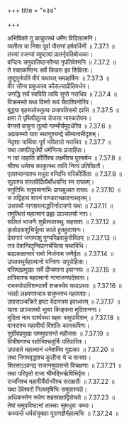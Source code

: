 +++
title = "०३७"

+++


  
अभिषिक्ते तु काकुत्स्थे धर्मेण विदितात्मनि।  
व्यतीता या निशा पूर्वा पौराणां हर्षवर्धिनी ॥ 7.37.1 ॥   
तस्यां रजन्यां व्युष्टायां प्रातर्नृपतिबोधकाः।  
वन्दिनः समुपातिष्ठन्सौम्या नृपतिवेश्मनि ॥ 7.37.2 ॥   
ते रक्तकण्ठिनः सर्वे किन्नरा इव शिक्षिताः।  
तुष्टुवुर्नपतिं वीरं यथावत् सम्प्रहर्षिणः ॥ 7.37.3 ॥   
वीर सौम्य प्रबुध्यस्व कौसल्याप्रीतिवर्धन।  
जगद्धि सर्वं स्वपिति त्वयि सुप्ते नराधिप ॥ 7.37.4 ॥   
विक्रमस्ते यथा विष्णो रूपं चैवाश्विनोरिव।  
बुद्ध्या बृहस्पतेस्तुल्यः प्रजापतिसमो ह्यसि ॥ 7.37.5 ॥   
क्षमा ते पृथिवीतुल्या तेजसा भास्करोपमः।  
वेगस्ते वायुना तुल्यो गाम्भीर्यमुदधेरिव ॥ 7.37.6 ॥   
अप्रकम्प्यो यता स्थाणुश्चन्द्रे सौम्यत्वमीदृशम्।  
नेदृशाः पार्थिवाः पूर्वं भवितारो नराधिप ॥ 7.37.7 ॥   
यथा त्वमतिदुर्धर्षो धर्मनित्यः प्रजाहितः।  
न त्वां जहाति कीर्तिश्च लक्ष्मीश्च पुरुषर्षभ ॥ 7.37.8 ॥   
श्रीश्च धर्मश्च काकुत्स्थ त्वयि नित्यं प्रतिष्ठितौ।  
एताश्चान्याश्च मधुरा वन्दिभिः परिकीर्तिताः ॥ 7.37.9 ॥   
सूताश्च संस्तवैर्दिव्यैर्बोधयन्ति स्म राघवम्।  
स्तुतिभिः स्तूयमानाभिः प्रत्यबुध्यत राघवः ॥ 7.37.10 ॥   
स तद्विहाय शयनं पाण्डराच्छादनास्तृतम्।  
उत्तस्थौ नागशयनाद्धरिर्नारायणो यथा ॥ 7.37.11 ॥   
तमुत्थितं महात्मानं प्रह्वाः प्राञ्जलयो नराः।  
सलिलं भाजनैः शुभ्रैरुपतस्थुः सहस्रशः ॥ 7.37.12 ॥   
कृतोदकशुचिर्भूत्वा काले हुतहुताशनः।  
देवागारं जगामाशु पुण्यमिक्ष्वाकुसेवितम् ॥ 7.37.13 ॥   
तत्र देवान्पितॄन्विप्रानर्चयित्वा यथाविधि।  
बाह्यकक्षान्तरं रामो निर्जगाम जनैर्वृतः ॥ 7.37.14 ॥   
उपतस्थुर्महात्मानो मन्त्रिणः सपुरोहिताः।  
वसिष्ठप्रमुखाः सर्वे दीप्यमाना इवाग्नयः ॥ 7.37.15 ॥   
क्षत्रियाश्च महात्मानो नानाजनपदेश्वराः।  
रामस्योपाविशन्पार्श्वे शक्रस्येव यथाऽमराः ॥ 7.37.16 ॥   
भरतो लक्ष्मणश्चात्र शत्रुघ्नश्च महायशाः।  
उपासाञ्चक्रिरे हृष्टा वेदास्त्रय इवाध्वरम् ॥ 7.37.17 ॥   
याताः प्राञ्जलयो भूत्वा किङ्करा मुदिताननाः।  
मुदिता नाम पार्श्वस्था बहवः समुपाविशन् ॥ 7.37.18 ॥   
वानराश्च महावीर्या विंशतिः कामरूपिणः।  
सुग्रीवप्रमुखा राममुपासन्ते महौजसः ॥ 7.37.19 ॥   
विभीषणश्च रक्षोभिश्चतुर्भिः परिवारितः।  
उपासते महात्मानं धनेशमिव गुह्यकाः ॥ 7.37.20 ॥   
तथा निगमवृद्धाश्च कुलीना ये च मानवाः।  
शिरसाऽऽवन्द्य राजानमुपासन्ते विचक्षणाः ॥ 7.37.21 ॥   
तथा परिवृतो राजा श्रीमद्भिर्ऋषिभिर्वृतः।  
राजभिश्च महावीर्यैर्वानरैश्च सराक्षसैः ॥ 7.37.22 ॥   
यथा देवेश्वरो नित्यमृषिभिः समुपास्यते।  
अधिकस्तेन रूपेण सहस्राक्षाद्विरोचते ॥ 7.37.23 ॥   
तेषां समुपविष्टानां तास्ताः सुमधुराः कथाः।  
कथ्यन्ते धर्मसंयुक्ताः पुराणज्ञैर्महात्मभिः ॥ 7.37.24 ॥   
